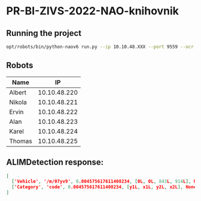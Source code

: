 # PR-BI-ZIVS-2022-NAO-knihovnik



## Running the project

```sh
opt/robots/bin/python-naov6 run.py --ip 10.10.48.XXX --port 9559 --ocr 147.32.77.128:8080 --rec tcp://10.10.48.91:9999
```


## Robots

Name | IP
---|---
Albert | 10.10.48.220
Nikola	| 10.10.48.221
Ervin |	10.10.48.222
Alan	| 10.10.48.223
Karel	| 10.10.48.224
Thomas	| 10.10.48.225

## ALIMDetection response:

```json
[
  ['Vehicle', '/m/07yv9', 0.004575617611408234, [0L, 0L, 843L, 914L], None],
  ['Category', 'code', 0.004575617611408234, [y1L, x1L, y2L, x2L], None]
]
```